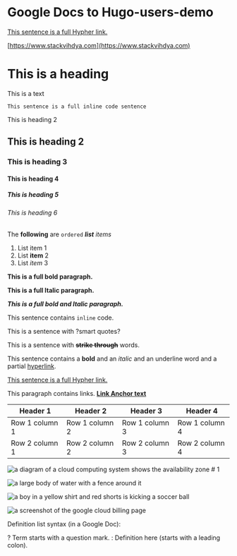 # Google Docs to Hugo-users-demo


[This sentence is a full Hypher link.](https://en.wikipedia.org/wiki/Hyperlink)

[https://www.stackvihdya.com](https://www.stackvihdya.com) 

# This is a heading

This is a text

```
This sentence is a full inline code sentence
```

This is heading 2
## This is heading 2
### This is heading 3
#### This is heading 4
##### This is heading 5
<h6>This is heading 6</h6>

The **following** are `ordered` ***list*** *items*
1. List item 1
2. List **item** 2
3. List *item* 3

**This is a full bold paragraph.**

**This is a full Italic paragraph.**

***This is a full bold and Italic paragraph.***

This sentence contains `inline` code. 




This is a sentence with ?smart quotes?

This is a sentence with **~~strike through~~** words.

This sentence contains a **bold** and an *italic* and an <span style="text - decoration: underline;">underline</span> word and a partial [hyperlink](https://en.wikipedia.org/wiki/HTTP). 

[This sentence is a full Hypher link.](https://en.wikipedia.org/wiki/Hyperlink)

This paragraph contains links. **[Link Anchor text](https://www.gdocstomarkdown.com/)**




| Header 1 | Header 2 | Header 3 | Header 4 |
| --- |  --- |  --- |  --- | 
| Row 1 column 1 | Row 1 column 2 | Row 1 column 3 | Row 1 column 4 |
| Row 2 column 1 | Row 2 column 2 | Row 2 column 3 | Row 2 column 4 |







![a diagram of a cloud computing system shows the availability zone # 1](https://d30fizhqzdcokh.cloudfront.net/pRm-diagram-cloud-computing-system-shows-availability-zone-#-1.jpeg)


![a large body of water with a fence around it](https://d30fizhqzdcokh.cloudfront.net/1so-large-body-water-fence-around.jpeg)

![a boy in a yellow shirt and red shorts is kicking a soccer ball](https://d30fizhqzdcokh.cloudfront.net/AQR-boy-yellow-shirt-red-shorts-kicking-soccer-ball.jpeg)


![a screenshot of the google cloud billing page](https://d30fizhqzdcokh.cloudfront.net/iKu-screenshot-google-cloud-billing-page.jpeg)

Definition list syntax (in a Google Doc):? Term starts with a question mark.: Definition here (starts with a leading colon).